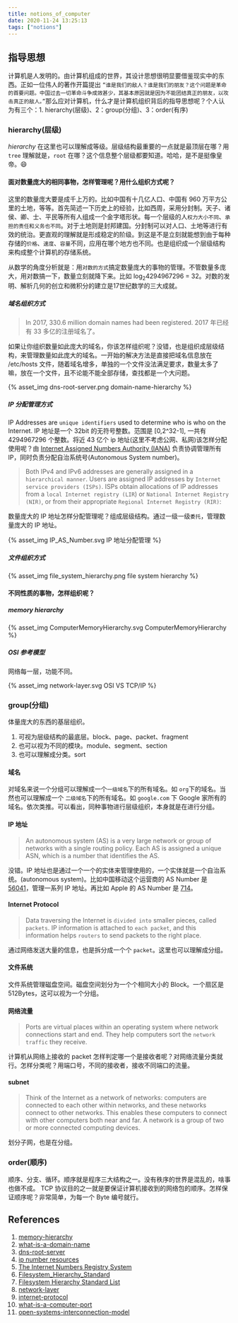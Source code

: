 ```yaml
---
title: notions_of_computer
date: 2020-11-24 13:25:13
tags: ["notions"]
---
```


##  指导思想

   计算机是人发明的。由计算机组成的世界，其设计思想很明显要借鉴现实中的东西。正如一位伟人的著作开篇提出 `“谁是我们的敌人？谁是我们的朋友？这个问题是革命的首要问题。中国过去一切革命斗争成效甚少，其基本原因就是因为不能团结真正的朋友，以攻击真正的敌人。”`那么应对计算机，什么才是计算机组织背后的指导思想呢？个人认为有三个：1. hierarchy(层级)、2：group(分组)、3：order(有序)

###  hierarchy(层级)

  *hierarchy* 在这里也可以理解成等级。层级结构最重要的一点就是最顶层在哪？用 `tree` 理解就是，`root` 在哪？这个信息整个层级都要知道。哈哈，是不是挺像皇帝。😄

#### 面对数量庞大的相同事物，怎样管理呢？用什么组织方式呢？
   
   这里的数量庞大要是成千上万的。比如中国有十几亿人口、中国有 960 万平方公里的土地，等等。首先简述一下历史上的经验，比如西周，采用分封制。天子、诸侯、卿、士、平民等所有人组成一个金字塔形状。每一个层级的人`权力大小不同`、`承担的责任和义务也不同`。对于土地则是封邦建国。分封制可以对人口、土地等进行有效的统治。更直观的理解就是形成稳定的阶级。到这是不是立刻就能想到由于每种存储的`价格`、`速度`、`容量`不同，应用在哪个地方也不同。也是组织成一个层级结构来构成整个计算机的存储系统。

   从数学的角度分析就是：用`对数的方式`搞定数量庞大的事物的管理。不管数量多庞大，用对数搞一下，数量立刻就降下来。比如 log<sub>2</sub>4294967296 = 32。对数的发明、解析几何的创立和微积分的建立是17世纪数学的三大成就。
   


#####  域名组织方式

> In 2017, 330.6 million domain names had been registered.
> 2017 年已经有 33 多亿的注册域名了。

如果让你组织数量如此庞大的域名，你该怎样组织呢？没错，也是组织成层级结构，来管理数量如此庞大的域名。一开始的解决方法是直接把域名信息放在 /etc/hosts 文件，随着域名增多，单独的一个文件没法满足要求，数量太多了嘛，放在一个文件，且不论能不能全部存储，查找都是一个大问题。

{% asset_img dns-root-server.png domain-name-hierarchy %}

#####  IP 分配管理方式

IP Addresses are `unique identifiers` used to determine who is who on the Internet. 
IP 地址是一个 32bit 的无符号整数。范围是 [0,2^32-1], 一共有 4294967296 个整数。将近 43 亿个 ip 地址(这里不考虑公网、私网)该怎样分配使用呢？由 [Internet Assigned Numbers Authority (IANA)](https://www.iana.org/numbers) 负责协调管理所有 IP，同时负责分配自治系统号(Autonomous System number)。
> Both IPv4 and IPv6 addresses are generally assigned in a `hierarchical manner`. Users are assigned IP addresses by `Internet service providers (ISPs)`. ISPs obtain allocations of IP addresses from a `local Internet registry (LIR`) or `National Internet Registry (NIR)`, or from their appropriate `Regional Internet Registry (RIR)`:

数量庞大的 IP 地址怎样分配管理呢？组成层级结构。通过一级一级`委托`，管理数量庞大的 IP 地址。

{% asset_img IP_AS_Number.svg IP 地址分配管理 %}


##### 文件组织方式

{% asset_img file_system_hierarchy.png file system hierarchy %}

#### 不同性质的事物，怎样组织呢？

#####  memory hierarchy

   {% asset_img ComputerMemoryHierarchy.svg ComputerMemoryHierarchy %}

#####  OSI 参考模型

  网络每一层，功能不同。

  {%  asset_img network-layer.svg OSI VS TCP/IP %}



###  group(分组)
  体量庞大的东西的基层组织。
  1. 可视为层级结构的最底层。block、page、packet、fragment
  2. 也可以视为不同的模块。module、segment、section
  3. 也可以理解成分类。sort

  ####  域名

  对域名来说一个分组可以理解成一个`一级域名`下的所有域名。如 `org`下的域名。当然也可以理解成一个 `二级域名`下的所有域名。如 `google.com` 下 Google 家所有的域名。依次类推。可以看出，同种事物进行层级组织，本身就是在进行分组。

  #### IP 地址
  > An autonomous system (AS) is a very large network or group of networks with a single routing policy. Each AS is assigned a unique ASN, which is a number that identifies the AS.

  没错。IP 地址也是通过一个一个的实体来管理使用的，一个实体就是一个自治系统。(autonomous system)。比如中国移动这个运营商的 AS Number 是 [56041](https://ipinfo.io/AS56041)，管理一系列 IP 地址。再比如 Apple 的 AS Number 是 [714](https://ipinfo.io/AS714)。

  #### Internet Protocol

  >  Data traversing the Internet is `divided into` smaller pieces, called `packets`. IP information is attached to `each packet`, and this information helps `routers` to send packets to the right place.

  通过网络发送大量的信息，也是拆分成一个个 `packet`。这里也可以理解成分组。

  #### 文件系统

  文件系统管理磁盘空间。磁盘空间划分为一个个相同大小的 Block。一个扇区是 512Bytes，这可以视为一个分组。

  ####  网络流量
  
  > Ports are virtual places within an operating system where network connections start and end. They help computers sort the `network traffic` they receive.

  计算机从网络上接收的 packet 怎样判定哪一个是接收者呢？对网络流量分类就行。怎样分类呢？用端口号，不同的接收者，接收不同端口的流量。

  ####  subnet

  > Think of the Internet as a network of networks: computers are connected to each other within networks, and these networks connect to other networks. This enables these computers to connect with other computers both near and far.
  > A network is a group of two or more connected computing devices. 

  划分子网，也是在分组。



###  order(顺序)
  
  顺序、分支、循环。顺序就是程序三大结构之一。没有秩序的世界是混乱的，啥事也做不成。
  TCP 协议目的之一就是要保证计算机接收到的网络包的顺序。怎样保证顺序呢？非常简单，为每一个 Byte 编号就行。


## References

1. [memory-hierarchy](https://www.geeksforgeeks.org/memory-hierarchy-design-and-its-characteristics/)
2. [what-is-a-domain-name](https://www.cloudflare.com/learning/dns/glossary/what-is-a-domain-name/)
3. [dns-root-server](https://www.cloudflare.com/learning/dns/glossary/dns-root-server/)
4. [ip number resources](https://www.iana.org/numbers)
5. [The Internet Numbers Registry System](https://tools.ietf.org/html/rfc7020)
6. [Filesystem_Hierarchy_Standard](https://en.wikipedia.org/wiki/Filesystem_Hierarchy_Standard)
7. [Filesystem Hierarchy Standard List](https://www.pathname.com/fhs/2.2/)
8. [network-layer](https://www.cloudflare.com/learning/network-layer/what-is-the-network-layer/)
9. [internet-protocol](https://www.cloudflare.com/learning/network-layer/internet-protocol/)
10. [what-is-a-computer-port](https://www.cloudflare.com/learning/network-layer/what-is-a-computer-port/)
11. [open-systems-interconnection-model](https://www.cloudflare.com/learning/ddos/glossary/open-systems-interconnection-model-osi/)
